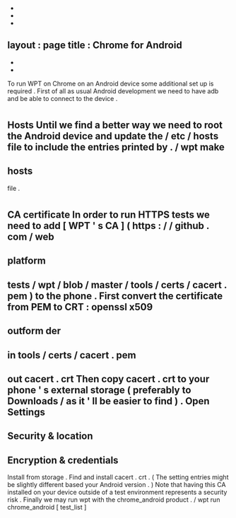 -
-
-
layout
:
page
title
:
Chrome
for
Android
-
-
-
To
run
WPT
on
Chrome
on
an
Android
device
some
additional
set
up
is
required
.
First
of
all
as
usual
Android
development
we
need
to
have
adb
and
be
able
to
connect
to
the
device
.
#
#
Hosts
Until
we
find
a
better
way
we
need
to
root
the
Android
device
and
update
the
/
etc
/
hosts
file
to
include
the
entries
printed
by
.
/
wpt
make
-
hosts
-
file
.
#
#
CA
certificate
In
order
to
run
HTTPS
tests
we
need
to
add
[
WPT
'
s
CA
]
(
https
:
/
/
github
.
com
/
web
-
platform
-
tests
/
wpt
/
blob
/
master
/
tools
/
certs
/
cacert
.
pem
)
to
the
phone
.
First
convert
the
certificate
from
PEM
to
CRT
:
openssl
x509
-
outform
der
-
in
tools
/
certs
/
cacert
.
pem
-
out
cacert
.
crt
Then
copy
cacert
.
crt
to
your
phone
'
s
external
storage
(
preferably
to
Downloads
/
as
it
'
ll
be
easier
to
find
)
.
Open
Settings
-
>
Security
&
location
-
>
Encryption
&
credentials
-
>
Install
from
storage
.
Find
and
install
cacert
.
crt
.
(
The
setting
entries
might
be
slightly
different
based
your
Android
version
.
)
Note
that
having
this
CA
installed
on
your
device
outside
of
a
test
environment
represents
a
security
risk
.
Finally
we
may
run
wpt
with
the
chrome_android
product
.
/
wpt
run
chrome_android
[
test_list
]

